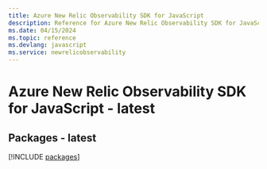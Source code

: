 ```yaml
---
title: Azure New Relic Observability SDK for JavaScript
description: Reference for Azure New Relic Observability SDK for JavaScript
ms.date: 04/15/2024
ms.topic: reference
ms.devlang: javascript
ms.service: newrelicobservability
---
```

# Azure New Relic Observability SDK for JavaScript - latest
## Packages - latest
[!INCLUDE [packages](new-relic-observability-index.md)]